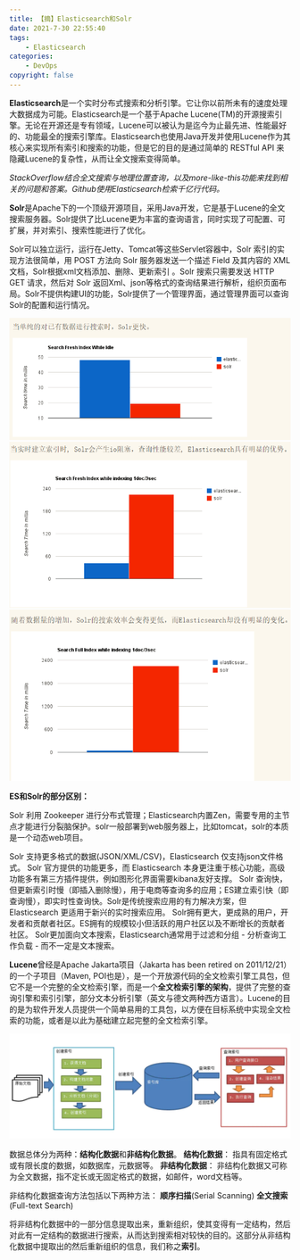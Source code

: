 ```yaml
---
title: 【摘】Elasticsearch和Solr
date: 2021-7-30 22:55:40
tags:
    - Elasticsearch
categories:
    - DevOps
copyright: false
---
```




**Elasticsearch**是一个实时分布式搜索和分析引擎。它让你以前所未有的速度处理大数据成为可能。Elasticsearch是一个基于Apache Lucene(TM)的开源搜索引擎。无论在开源还是专有领域，Lucene可以被认为是迄今为止最先进、性能最好的、功能最全的搜索引擎库。Elasticsearch也使用Java开发并使用Lucene作为其核心来实现所有索引和搜索的功能，但是它的目的是通过简单的 RESTful API 来隐藏Lucene的复杂性，从而让全文搜索变得简单。

<!-- more -->

*StackOverflow结合全文搜索与地理位置查询，以及more-like-this功能来找到相关的问题和答案。Github使用Elasticsearch检索千亿行代码。*



**Solr**是Apache下的一个顶级开源项目，采用Java开发，它是基于Lucene的全文搜索服务器。Solr提供了比Lucene更为丰富的查询语言，同时实现了可配置、可扩展，并对索引、搜索性能进行了优化。

Solr可以独立运行，运行在Jetty、Tomcat等这些Servlet容器中，Solr 索引的实现方法很简单，用 POST 方法向 Solr 服务器发送一个描述 Field 及其内容的 XML 文档，Solr根据xml文档添加、删除、更新索引 。Solr 搜索只需要发送 HTTP GET 请求，然后对 Solr 返回Xml、json等格式的查询结果进行解析，组织页面布局。Solr不提供构建UI的功能，Solr提供了一个管理界面，通过管理界面可以查询Solr的配置和运行情况。



<img src="../../assets/images2021/es-solr/solr-1.jpg" alt="img" style="zoom: 80%;" />



<img src="../../assets/images2021/es-solr/solr-2.jpg" alt="img" style="zoom: 80%;" />



<img src="../../assets/images2021/es-solr/solr-3.jpg" alt="img" style="zoom: 80%;" />



**ES和Solr的部分区别：**

Solr 利用 Zookeeper 进行分布式管理；Elasticsearch内置Zen，需要专用的主节点才能进行分裂脑保护。solr一般部署到web服务器上，比如tomcat，solr的本质是一个动态web项目。

Solr 支持更多格式的数据(JSON/XML/CSV)，Elasticsearch 仅支持json文件格式。
Solr 官方提供的功能更多，而 Elasticsearch 本身更注重于核心功能，高级功能多有第三方插件提供，例如图形化界面需要kibana友好支撑。
Solr 查询快，但更新索引时慢（即插入删除慢），用于电商等查询多的应用；ES建立索引快（即查询慢），即实时性查询快。Solr是传统搜索应用的有力解决方案，但 Elasticsearch 更适用于新兴的实时搜索应用。
Solr拥有更大，更成熟的用户，开发者和贡献者社区。ES拥有的规模较小但活跃的用户社区以及不断增长的贡献者社区。
Solr更加面向文本搜索，Elasticsearch通常用于过滤和分组 - 分析查询工作负载 - 而不一定是文本搜索。



**Lucene**曾经是Apache Jakarta项目（Jakarta has been retired on 2011/12/21）的一个子项目（Maven, POI也是），是一个开放源代码的全文检索引擎工具包，但它不是一个完整的全文检索引擎，而是一个**全文检索引擎的架构**，提供了完整的查询引擎和索引引擎，部分文本分析引擎（英文与德文两种西方语言）。Lucene的目的是为软件开发人员提供一个简单易用的工具包，以方便在目标系统中实现全文检索的功能，或者是以此为基础建立起完整的全文检索引擎。

![img](../../assets/images2021/es-solr/lucene.jpg)

数据总体分为两种：**结构化数据**和**非结构化数据**。
**结构化数据**： 指具有固定格式或有限长度的数据，如数据库，元数据等。
**非结构化数据**： 非结构化数据又可称为全文数据，指不定长或无固定格式的数据，如邮件，word文档等。



非结构化数据查询方法包括以下两种方法：
**顺序扫描**(Serial Scanning)
**全文搜索**(Full-text Search)

将非结构化数据中的一部分信息提取出来，重新组织，使其变得有一定结构，然后对此有一定结构的数据进行搜索，从而达到搜索相对较快的目的。这部分从非结构化数据中提取出的然后重新组织的信息，我们称之**索引**。